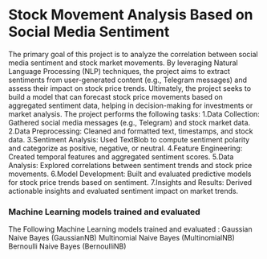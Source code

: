 #  Stock Movement Analysis Based on Social Media Sentiment
The primary goal of this project is to analyze the correlation between social media sentiment and stock market movements. By leveraging Natural Language Processing (NLP) techniques, the project aims to extract sentiments from user-generated content (e.g., Telegram messages) and assess their impact on stock price trends. Ultimately, the project seeks to build a model that can forecast stock price movements based on aggregated sentiment data, helping in decision-making for investments or market analysis.
The project performs the following tasks:
1.Data Collection: Gathered social media messages (e.g., Telegram) and stock market data.
2.Data Preprocessing: Cleaned and formatted text, timestamps, and stock data.
3.Sentiment Analysis: Used TextBlob to compute sentiment polarity and categorize as positive, negative, or neutral.
4.Feature Engineering: Created temporal features and aggregated sentiment scores.
5.Data Analysis: Explored correlations between sentiment trends and stock price movements.
6.Model Development: Built and evaluated predictive models for stock price trends based on sentiment.
7.Insights and Results: Derived actionable insights and evaluated sentiment impact on market trends.
### Machine Learning models trained and evaluated

The Following Machine Learning models trained and evaluated :
Gaussian Naive Bayes (GaussianNB)
Multinomial Naive Bayes (MultinomialNB)
Bernoulli Naive Bayes (BernoulliNB)






